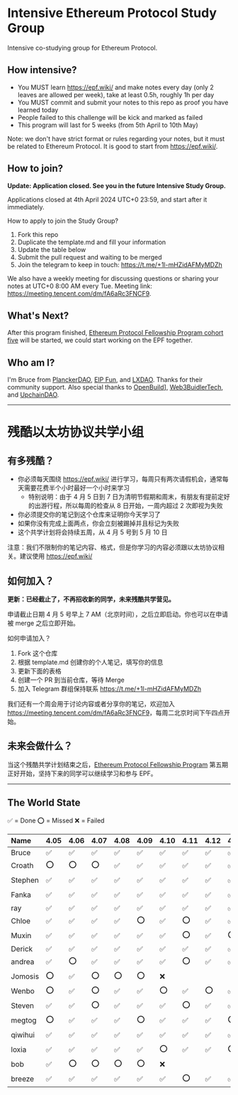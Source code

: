 # Intensive Ethereum Protocol Study Group

Intensive co-studying group for Ethereum Protocol.

## How intensive?

- You MUST learn https://epf.wiki/ and make notes every day (only 2 leaves are allowed per week), take at least 0.5h, roughly 1h per day
- You MUST commit and submit your notes to this repo as proof you have learned today
- People failed to this challenge will be kick and marked as failed
- This program will last for 5 weeks (from 5th April to 10th May)

Note: we don't have strict format or rules regarding your notes, but it must be related to Ethereum Protocol. It is good to start from https://epf.wiki/.

## How to join?

**Update: Application closed. See you in the future Intensive Study Group.**

Applications closed at 4th April 2024 UTC+0 23:59, and start after it immediately.

How to apply to join the Study Group?

1. Fork this repo
2. Duplicate the template.md and fill your information
3. Update the table below
4. Submit the pull request and waiting to be merged
5. Join the telegram to keep in touch: <https://t.me/+1l-mHZidAFMyMDZh>

We also have a weekly meeting for discussing questions or sharing your notes at UTC+0 8:00 AM every Tue. Meeting link: <https://meeting.tencent.com/dm/fA6aRc3FNCF9>.

## What's Next?

After this program finished, [Ethereum Protocol Fellowship Program cohort five](https://github.com/eth-protocol-fellows/cohort-four) will be started, we could start working on the EPF together.

## Who am I?

I'm Bruce from [PlanckerDAO](https://twitter.com/PlanckerDAO), [EIP Fun](https://twitter.com/EIPFun), and [LXDAO](https://twitter.com/LXDAO_Official). Thanks for their community support. Also special thanks to [OpenBuild](https://twitter.com/OpenBuildxyz)], [Web3BuidlerTech](https://twitter.com/Web3BuidlerTech), and [UpchainDAO](https://twitter.com/UpchainDAO).

---

# 残酷以太坊协议共学小组

## 有多残酷？

- 你必须每天围绕 https://epf.wiki/ 进行学习，每周只有两次请假机会，通常每天需要花费半个小时最好一个小时来学习
  - 特别说明：由于 4 月 5 日到 7 日为清明节假期和周末，有朋友有提前定好的出游行程，所以每周的检查从 8 日开始，一周内超过 2 次即视为失败
- 你必须提交你的笔记到这个仓库来证明你今天学习了
- 如果你没有完成上面两点，你会立刻被踢掉并且标记为失败
- 这个共学计划将会持续五周，从 4 月 5 号到 5 月 10 日

注意：我们不限制你的笔记内容、格式，但是你学习的内容必须跟以太坊协议相关。建议使用 https://epf.wiki/

## 如何加入？

**更新：已经截止了，不再招收新的同学，未来残酷共学营见。**

申请截止日期 4 月 5 号早上 7 AM（北京时间），之后立即启动。你也可以在申请被 merge 之后立即开始。

如何申请加入？

1. Fork 这个仓库
2. 根据 template.md 创建你的个人笔记，填写你的信息
3. 更新下面的表格
4. 创建一个 PR 到当前仓库，等待 Merge
5. 加入 Telegram 群组保持联系 <https://t.me/+1l-mHZidAFMyMDZh>

我们还有一个周会用于讨论内容或者分享你的笔记，欢迎加入 <https://meeting.tencent.com/dm/fA6aRc3FNCF9>，每周二北京时间下午四点开始。

## 未来会做什么？

当这个残酷共学计划结束之后，[Ethereum Protocol Fellowship Program](https://github.com/eth-protocol-fellows/cohort-four) 第五期正好开始，坚持下来的同学可以继续学习和参与 EPF。

---

## The World State

✅ = Done
⭕️ = Missed
❌ = Failed

| Name    | 4.05 | 4.06 | 4.07 | 4.08 | 4.09 | 4.10 | 4.11 | 4.12 | 4.13 | 4.14 | 4.15 | 4.16 | 4.17 | 4.18 | 4.19 | 4.20 | 4.21 | 4.22 | 4.23 | 4.24 | 4.25 | 4.26 | 4.27 | 4.28 | 4.29 | 4.30 | 5.01 | 5.02 | 5.03 | 5.04 | 5.05 | 5.06 | 5.07 | 5.08 | 5.09 | 5.10 |
| :------ | :--- | :--- | :--- | :--- | :--- | :--- | :--- | :--- | :--- | :--- | :--- | :--- | :--- | :--- | :--- | :--- | :--- | :--- | :--- | :--- | :--- | :--- | :--- | :--- | :--- | :--- | :--- | :--- | :--- | :--- | :--- | :--- | :--- | :--- | :--- | :--- |
| Bruce   | ✅   | ✅   | ✅   | ✅   | ✅   | ✅   | ✅   | ✅   | ✅   | ✅   | ✅   | ✅   | ✅   | ✅   | ✅   | ✅   |      |      |      |      |      |      |      |      |      |      |      |      |      |      |      |      |      |      |      |
| Croath  | ⭕️  | ⭕️  | ⭕️  | ✅   | ✅   | ✅   | ✅   | ✅   | ✅   | ✅   | ✅   | ✅   | ✅   | ✅   |   ⭕️   |      |      |      |      |      |      |      |      |      |      |      |      |      |      |      |      |      |      |      |      |
| Stephen | ✅   | ✅   | ✅   | ✅   | ✅   | ✅   | ✅   | ✅   | ✅   | ✅   | ✅   | ✅   | ⭕️  | ✅   | ✅   | ✅   |      |      |      |      |      |      |      |      |      |      |      |      |      |      |      |      |      |      |      |
| Fanka   | ✅   | ✅   | ✅   | ✅   | ✅   | ✅   | ✅   | ✅   | ✅   | ✅   | ✅   | ✅   | ⭕️  | ✅   |  ✅  | ✅   |      |      |      |      |      |      |      |      |      |      |      |      |      |      |      |      |      |      |      |
| ray     | ✅   | ✅   | ✅   | ✅   | ✅   | ✅   | ✅   | ✅   | ✅   | ✅   | ✅   | ✅   | ✅   | ✅   | ✅   | ✅   | ✅       |      |      |      |      |      |      |      |      |      |      |      |      |      |      |      |      |      |      |
| Chloe   | ✅   | ✅   | ✅   | ✅   | ⭕️  | ✅   | ⭕️  | ✅   | ✅   | ✅   | ✅   | ✅   | ⭕️  | ✅   | ✅   |      |      |      |      |      |      |      |      |      |      |      |      |      |      |      |      |      |      |      |      |
| Muxin   | ✅   | ✅   | ✅   | ✅   | ✅   | ✅   | ⭕️  | ✅   | ⭕️  | ✅   | ⭕️  | ✅   | ⭕️  | ✅   | ✅   | ✅   |      |      |      |      |      |      |      |      |      |      |      |      |      |      |      |      |      |      |      |
| Derick  | ✅   | ✅   | ✅   | ✅   | ✅   | ✅   | ✅   | ✅   | ✅   | ✅   | ✅   | ✅   | ✅   | ✅   | ✅   |  ✅    |      |      |      |      |      |      |      |      |      |      |      |      |      |      |      |      |      |      |      |
| andrea  | ✅   | ⭕️  | ✅   | ✅   | ✅   | ✅   | ⭕️  | ✅   | ✅   | ✅   | ✅   | ✅   | ✅   | ✅   |   ✅   |      |      |      |      |      |      |      |      |      |      |      |      |      |      |      |      |      |      |      |      |
| Jomosis | ⭕️  | ✅   | ⭕️  | ⭕️  | ⭕️  | ❌   |      |      |      |      |      |      |      |      |      |      |      |      |      |      |      |      |      |      |      |      |      |      |      |      |      |      |      |      |      |
| Wenbo   | ⭕️  | ✅   | ⭕️  | ✅   | ✅   | ⭕️  | ✅   | ⭕️  | ✅   | ✅   | ⭕️  |   ⭕️   |   ❌   |      |      |      |      |      |      |      |      |      |      |      |      |      |      |      |      |      |      |      |      |      |      |
| Steven  | ✅   | ✅   | ⭕️  | ✅   | ✅   | ✅   | ⭕️  | ✅   | ✅   | ✅   | ⭕️  | ⭕️  | ✅   | ✅   | ✅   |      |      |      |      |      |      |      |      |      |      |      |      |      |      |      |      |      |      |      |      |
| megtog  | ⭕️  | ✅   | ✅   | ✅   | ⭕️  | ✅   | ✅   | ✅   | ⭕️  | ✅   | ✅   | ✅   | ✅   | ✅   |   ⭕️   |      |      |      |      |      |      |      |      |      |      |      |      |      |      |      |      |      |      |      |      |
| qiwihui | ✅   | ✅   | ✅   | ✅   | ✅   | ✅   | ✅   | ✅   | ✅   | ✅   | ✅   | ✅   | ✅   | ✅   | ⭕️  | ✅   |      |      |      |      |      |      |      |      |      |      |      |      |      |      |      |      |      |      |      |
| loxia   | ✅   | ✅   | ✅   | ✅   | ✅   | ⭕️  | ✅   | ✅   | ⭕️  | ✅   | ✅   | ✅   | ✅   | ✅   |   ⭕️   |  ✅  |      |      |      |      |      |      |      |      |      |      |      |      |      |      |      |      |      |      |      |
| bob     | ✅   | ⭕️  | ⭕️  | ⭕️  | ⭕️  | ❌   |      |      |      |      |      |      |      |      |      |      |      |      |      |      |      |      |      |      |      |      |      |      |      |      |      |      |      |      |      |
| breeze  | ✅   | ✅   | ✅   | ✅   | ✅   | ✅   | ⭕️  | ✅   | ✅   | ✅   | ✅   | ✅   | ⭕️  | ✅   | ✅   |   ✅    |   ✅    |      |      |      |      |      |      |      |      |      |      |      |      |      |      |      |      |      |      |
